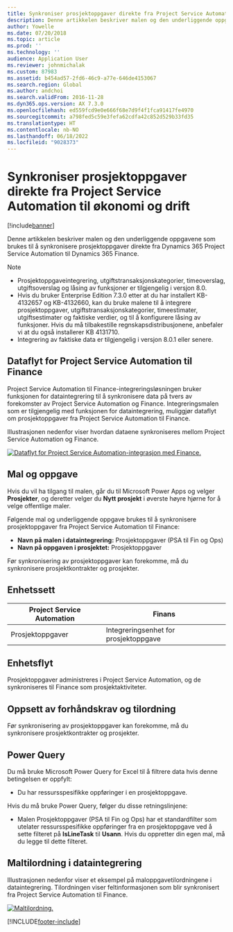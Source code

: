 ```yaml
---
title: Synkroniser prosjektoppgaver direkte fra Project Service Automation til økonomi og drift
description: Denne artikkelen beskriver malen og den underliggende oppgavene som brukes til å synkronisere prosjektoppgaver direkte fra Microsoft Dynamics 365 Project Service Automation til Dynamics 365 Finance.
author: Yowelle
ms.date: 07/20/2018
ms.topic: article
ms.prod: ''
ms.technology: ''
audience: Application User
ms.reviewer: johnmichalak
ms.custom: 87983
ms.assetid: b454ad57-2fd6-46c9-a77e-646de4153067
ms.search.region: Global
ms.author: andchoi
ms.search.validFrom: 2016-11-28
ms.dyn365.ops.version: AX 7.3.0
ms.openlocfilehash: ed559fcd9e0e666f68e7d9f4f1fca91417fe4970
ms.sourcegitcommit: a798fed5c59e3fefa62cdfa42c852d529b33fd35
ms.translationtype: HT
ms.contentlocale: nb-NO
ms.lasthandoff: 06/18/2022
ms.locfileid: "9028373"
---
```

# <a name="synchronize-project-tasks-directly-from-project-service-automation-to-finance-and-operations"></a>Synkroniser prosjektoppgaver direkte fra Project Service Automation til økonomi og drift

[!include[banner](../includes/banner.md)]

Denne artikkelen beskriver malen og den underliggende oppgavene som brukes til å synkronisere prosjektoppgaver direkte fra Dynamics 365 Project Service Automation til Dynamics 365 Finance.

> [!NOTE]
> - Prosjektoppgaveintegrering, utgiftstransaksjonskategorier, timeoverslag, utgiftsoverslag og låsing av funksjoner er tilgjengelig i versjon 8.0.
> - Hvis du bruker Enterprise Edition 7.3.0 etter at du har installert KB-4132657 og KB-4132660, kan du bruke malene til å integrere prosjektoppgaver, utgiftstransaksjonskategorier, timeestimater, utgiftsestimater og faktiske verdier, og til å konfigurere låsing av funksjoner. Hvis du må tilbakestille regnskapsdistribusjonene, anbefaler vi at du også installerer KB 4131710.
> - Integrering av faktiske data er tilgjengelig i versjon 8.0.1 eller senere.

## <a name="data-flow-for-project-service-automation-to-finance"></a>Dataflyt for Project Service Automation til Finance

Project Service Automation til Finance-integreringsløsningen bruker funksjonen for dataintegrering til å synkronisere data på tvers av forekomster av Project Service Automation og Finance. Integreringsmalen som er tilgjengelig med funksjonen for dataintegrering, muliggjør dataflyt om prosjektoppgaver fra Project Service Automation til Finance.

Illustrasjonen nedenfor viser hvordan dataene synkroniseres mellom Project Service Automation og Finance.

[![Dataflyt for Project Service Automation-integrasjon med Finance.](./media/ProjectTasksFlow.png)](./media/ProjectTasksFlow.png)

## <a name="template-and-task"></a>Mal og oppgave

Hvis du vil ha tilgang til malen, går du til Microsoft Power Apps og velger **Prosjekter**, og deretter velger du **Nytt prosjekt** i øverste høyre hjørne for å velge offentlige maler.

Følgende mal og underliggende oppgave brukes til å synkronisere prosjektoppgaver fra Project Service Automation til Finance:

- **Navn på malen i dataintegrering:** Prosjektoppgaver (PSA til Fin og Ops)
- **Navn på oppgaven i prosjektet:** Prosjektoppgaver

Før synkronisering av prosjektoppgaver kan forekomme, må du synkronisere prosjektkontrakter og prosjekter.

## <a name="entity-set"></a>Enhetssett

| Project Service Automation | Finans                             |
|----------------------------|-------------------------------------|
| Prosjektoppgaver              | Integreringsenhet for prosjektoppgave |

## <a name="entity-flow"></a>Enhetsflyt

Prosjektoppgaver administreres i Project Service Automation, og de synkroniseres til Finance som prosjektaktiviteter.

## <a name="prerequisites-and-mapping-setup"></a>Oppsett av forhåndskrav og tilordning

Før synkronisering av prosjektoppgaver kan forekomme, må du synkronisere prosjektkontrakter og prosjekter.

## <a name="power-query"></a>Power Query

Du må bruke Microsoft Power Query for Excel til å filtrere data hvis denne betingelsen er oppfylt:

- Du har ressursspesifikke oppføringer i en prosjektoppgave.

Hvis du må bruke Power Query, følger du disse retningslinjene:

- Malen Prosjektoppgaver (PSA til Fin og Ops) har et standardfilter som utelater ressursspesifikke oppføringer fra en prosjektoppgave ved å sette filteret på **IsLineTask** til **Usann**. Hvis du oppretter din egen mal, må du legge til dette filteret.

## <a name="template-mapping-in-data-integration"></a>Maltilordning i dataintegrering

Illustrasjonen nedenfor viser et eksempel på maloppgavetilordningene i dataintegrering. Tilordningen viser feltinformasjonen som blir synkronisert fra Project Service Automation til Finance.

[![Maltilordning.](./media/ProjectTasksMapping.png)](./media/ProjectTasksMapping.png)


[!INCLUDE[footer-include](../includes/footer-banner.md)]